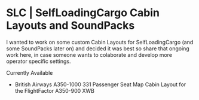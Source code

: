 # SLC | SelfLoadingCargo Cabin Layouts and SoundPacks

I wanted to work on some custom Cabin Layouts for SelfLoadingCargo (and some SoundPacks later on) and decided it was best so share that ongoing work here, in case someone wants to colaborate and develop more operator specific settings.

Currently Available
- British Airways A350-1000 331 Passenger Seat Map Cabin Layout for the FlightFactor A350-900 XWB
